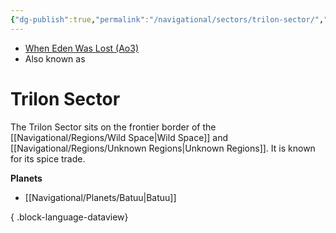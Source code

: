 ```yaml
---
{"dg-publish":true,"permalink":"/navigational/sectors/trilon-sector/","tags":["map","sector","outerrim","unfinished"],"noteIcon":"saber1"}
---
```


- [When Eden Was Lost (Ao3)](https://archiveofourown.org/works/19334440)
- Also known as 
# Trilon Sector
The Trilon Sector sits on the frontier border of the [[Navigational/Regions/Wild Space\|Wild Space]] and [[Navigational/Regions/Unknown Regions\|Unknown Regions]]. It is known for its spice trade.
 
**Planets**
- [[Navigational/Planets/Batuu\|Batuu]]

{ .block-language-dataview}